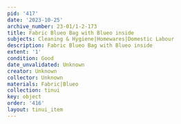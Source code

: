 ```yaml
---
pid: '417'
date: '2023-10-25'
archive_number: 23-01/1-2-173
title: Fabric Blueo Bag with Blueo inside
subjects: Cleaning & Hygiene|Homewares|Domestic Labour
description: Fabric Blueo Bag with Blueo inside
extent: '1'
condition: Good
date_unvalidated: Unknown
creator: Unknown
collector: Unknown
materials: Fabric|Blueo
collection: tinui
key: object
order: '416'
layout: tinui_item
---
```

